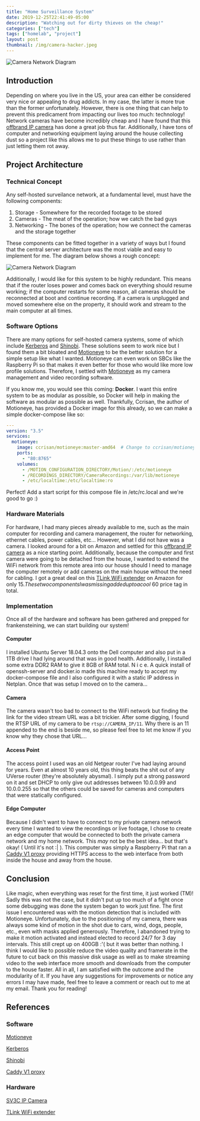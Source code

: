 ```yaml
---
title: "Home Surveillance System"
date: 2019-12-25T22:41:49-05:00
description: "Watching out for dirty thieves on the cheap!"
categories: ["tech"]
tags: ["homelab", "project"]
layout: post
thumbnail: /img/camera-hacker.jpeg
---
```


![Camera Network Diagram]("/img/camera-hacker.jpeg")

## Introduction

Depending on where you live in the US, your area can either be considered very
nice or appealing to drug addicts. In my case, the latter is more true than the
former unfortunately. However, there is one thing that can help to prevent this
predicament from impacting our lives too much: technology! Network cameras have
become incredibly cheap and I have found that this [offbrand IP
camera](https://www.amazon.com/gp/product/B073GSSGWB/) has done a great job thus
far. Additionally, I have tons of computer and networking equipment laying
around the house collecting dust so a project like this allows me to put these
things to use rather than just letting them rot away.

## Project Architecture

### Technical Concept

Any self-hosted surveilance network, at a fundamental level, must have the following components:

1. Storage - Somewhere for the recorded footage to be stored
2. Cameras - The meat of the operation; how we catch the bad guys
3. Networking - The bones of the operation; how we connect the cameras and the storage together

These components can be fitted together in a variety of ways but I found that
the central server architecture was the most viable and easy to implement for
me. The diagram below shows a rough concept:

![Camera Network Diagram]("/img/Home-Surveilance-Concept.jpg")

Additionally, I would like for this system to be highly redundant. This means
that if the router loses power and comes back on everything should resume
working; if the computer restarts for some reason, all cameras should be
reconnected at boot and continue recording. If a camera is unplugged and moved
somewhere else on the property, it should work and stream to the main computer
at all times.

### Software Options

There are many options for self-hosted camera systems, some of which include
[Kerberos](https://kerberos.io/) and
[Shinobi](https://moeiscool.github.io/Shinobi/). These solutions seem to work
nice but I found them a bit bloated and
[Motioneye](https://github.com/ccrisan/motioneye/wiki) to be the better solution
for a simple setup like what I wanted. Motioneye can even work on SBCs like the
Raspberry Pi so that makes it even better for those who would like more low
profile solutions. Therefore, I settled with
[Motioneye](https://github.com/ccrisan/motioneye/wiki) as my camera management
and video recording software.

If you know me, you would see this coming: **Docker**. I want this entire system
to be as modular as possible, so Docker will help in making the software as
modular as possible as well. Thankfully, Ccrisan, the author of Motioneye, has
provided a Docker image for this already, so we can make a simple docker-compose
like so:

```yaml
---
version: "3.5"
services:
  motioneye:
    image: ccrisan/motioneye:master-amd64  # Change to ccrisan/motioneye:master-armhf for ARM chips ($
    ports:
      - "80:8765"
    volumes:
      - /MOTION_CONFIGURATION_DIRECTORY/Motion/:/etc/motioneye
      - /RECORDINGS_DIRECTORY/CameraRecordings:/var/lib/motioneye
      - /etc/localtime:/etc/localtime:ro
```

Perfect! Add a start script for this compose file in /etc/rc.local and we're good to go :)

### Hardware Materials

For hardware, I had many pieces already available to me, such as the main
computer for recording and camera management, the router for networking,
ethernet cables, power cables, etc... However, what I did not have was a camera.
I looked around for a bit on Amazon and settled for this [offbrand IP
camera](https://www.amazon.com/gp/product/B073GSSGWB/) as a nice starting point.
Additionally, because the computer and first camera were going to be detached
from the house, I wanted to extend the WiFi network from this remote area into
our house should I need to manage the computer remotely or add cameras on the
main house without the need for cabling. I got a great deal on this [TLink WiFi
extender](https://www.amazon.com/gp/product/B0195Y0A42/) on Amazon for only $15.
These two components I was missing added up to a cool ~$60 price tag in total.

### Implementation

Once all of the hardware and software has been gathered and prepped for
frankensteining, we can start building our system!

#### Computer

I installed Ubuntu Server 18.04.3 onto the Dell computer and also put in a 1TB
drive I had lying around that was in good health. Additionally, I installed some
extra DDR2 RAM to give it 8GB of RAM total. N i c e. A quick install of
openssh-server and docker.io made this machine ready to accept my docker-compose
file and I also configured it with a static IP address in Netplan. Once that was
setup I moved on to the camera...

#### Camera

The camera wasn't too bad to connect to the WiFi network but finding the link
for the video stream URL was a bit trickier. After some digging, I found the
RTSP URL of my camera to be `rtsp://CAMERA_IP/11`. Why there is an 11 appended
to the end is beside me, so please feel free to let me know if you know why they
chose that URL...

#### Access Point

The access point I used was an old Netgear router I've had laying around for
years. Even at almost 10 years old, this thing beats the shit out of any UVerse
router (they're absolutely abysmal). I simply put a strong password on it and
set DHCP to only give out addresses between 10.0.0.99 and 10.0.0.255 so that the
others could be saved for cameras and computers that were statically configured.

#### Edge Computer

Because I didn't want to have to connect to my private camera network every time
I wanted to view the recordings or live footage, I chose to create an edge
computer that would be connected to both the private camera network and my home
network. This *may* not be the best idea... but that's okay! ( Until it's not :|
). This computer was simply a Raspberry Pi that ran a [Caddy V1
proxy](https://caddyserver.com/) providing HTTPS access to the web interface
from both inside the house and away from the house.

## Conclusion

Like magic, when everything was reset for the first time, it just worked (TM)!
Sadly this was not the case, but it didn't put up too much of a fight once some
debugging was done the system began to work just fine. The first issue I
encountered was with the motion detection that is included with Motioneye.
Unfortunately, due to the positioning of my camera, there was always some kind
of motion in the shot due to cars, wind, dogs, people, etc., even with masks
applied generously. Therefore, I abandoned trying to make it motion activated
and instead elected to record 24/7 for 3 day intervals. This still crept up on
400GB :'( but it was better than nothing. I think I would like to possible
reduce the video quality and framerate in the future to cut back on this massive
disk usage as well as to make streaming video to the web interface more smooth
and downloads from the computer to the house faster. All in all, I am satisfied
with the outcome and the modularity of it. If you have any suggestions for
improvements or notice any errors I may have made, feel free to leave a comment
or reach out to me at my email. Thank you for reading!

## References

### Software

[Motioneye](https://github.com/ccrisan/motioneye/wiki)

[Kerberos](https://kerberos.io/)

[Shinobi](https://moeiscool.github.io/Shinobi/)

[Caddy V1 proxy](https://caddyserver.com/)

### Hardware

[SV3C IP Camera](https://www.amazon.com/gp/product/B073GSSGWB/)

[TLink WiFi extender](https://www.amazon.com/gp/product/B0195Y0A42/)
